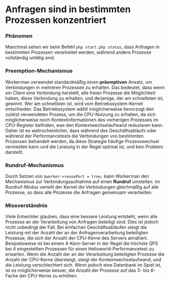 # Anfragen sind in bestimmten Prozessen konzentriert

### Phänomen
Manchmal sehen wir beim Befehl `php start.php status`, dass Anfragen in bestimmten Prozessen verarbeitet werden, während andere Prozesse vollständig untätig sind.

### Preemption-Mechanismus
Workerman verwendet standardmäßig einen **präemptiven** Ansatz, um Verbindungen in mehreren Prozessen zu erhalten. Das bedeutet, dass wenn ein Client eine Verbindung herstellt, alle freien Prozesse die Möglichkeit haben, diese Verbindung zu erhalten, und derjenige, der am schnellsten ist, gewinnt. Wer am schnellsten ist, wird vom Betriebssystem-Kernel entschieden. Das Betriebssystem wählt möglicherweise bevorzugt den zuletzt verwendeten Prozess, um die CPU-Nutzung zu erhalten, da sich möglicherweise noch Kontextinformationen des vorherigen Prozesses im CPU-Register befinden, was den Kontextwechselaufwand reduzieren kann. Daher ist es wahrscheinlicher, dass während des Geschäftsablaufs oder während der Performancetests die Verbindungen von bestimmten Prozessen behandelt werden, da diese Strategie häufige Prozesswechsel vermeiden kann und die Leistung in der Regel optimal ist, und kein Problem darstellt.

### Rundruf-Mechanismus
Durch Setzen von `$worker->reusePort = true;` kann Workerman den Mechanismus zur Verbindungsaufnahme auf einen **Rundruf** umstellen. Im Rundruf-Modus verteilt der Kernel die Verbindungen gleichmäßig auf alle Prozesse, so dass alle Prozesse die Anfragen gemeinsam verarbeiten.

### Missverständnis
Viele Entwickler glauben, dass eine bessere Leistung entsteht, wenn alle Prozesse an der Verarbeitung von Anfragen beteiligt sind. Dies ist jedoch nicht unbedingt der Fall. Bei einfachen Geschäftsabläufen steigt die Leistung mit der Anzahl der an der Anfragenverarbeitung beteiligten Prozesse, die sich der Anzahl der CPU-Kerne des Servers annähert. Beispielsweise ist bei einem 4-Kern-Server in der Regel die höchste QPS bei 4 eingestellten Prozessen für einen Helloworld-Performancetest zu erwarten. Wenn die Anzahl der an der Verarbeitung beteiligten Prozesse die Anzahl der CPU-Kerne übersteigt, steigt der Kontextwechselaufwand, und die Leistung verschlechtert sich. Wenn jedoch eine Datenbank im Spiel ist, ist es möglicherweise besser, die Anzahl der Prozesse auf das 3- bis 6-Fache der CPU-Kerne zu erhöhen.
